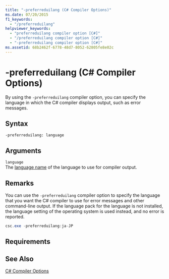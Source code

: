 ```yaml
---
title: "-preferreduilang (C# Compiler Options)"
ms.date: 07/20/2015
f1_keywords: 
  - "/preferreduilang"
helpviewer_keywords: 
  - "preferreduilang compiler option [C#]"
  - "/preferreduilang compiler option [C#]"
  - "-preferreduilang compiler option [C#]"
ms.assetid: 68b2462f-6778-48d7-8052-62805fe8e02c
---
```

# -preferreduilang (C# Compiler Options)
By using the `-preferreduilang` compiler option, you can specify the language in which the C# compiler displays output, such as error messages.  
  
## Syntax  
  
```console  
-preferreduilang: language  
```  
  
## Arguments  
 `language`  
 The [language name](https://msdn.microsoft.com/library/windows/desktop/dd318696(v=vs.85).aspx) of the language to use for compiler output.  
  
## Remarks  
 You can use the `-preferreduilang` compiler option to specify the language that you want the C# compiler to use for error messages and other command-line output. If the language pack for the language is not installed, the language setting of the operating system is used instead, and no error is reported.  
  
```csharp  
csc.exe -preferreduilang:ja-JP  
```  
  
## Requirements  
  
## See Also  
 [C# Compiler Options](../../../csharp/language-reference/compiler-options/index.md)
